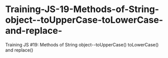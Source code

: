 # Training-JS-19-Methods-of-String-object--toUpperCase-toLowerCase-and-replace-
Training JS #19: Methods of String object--toUpperCase() toLowerCase() and replace()
